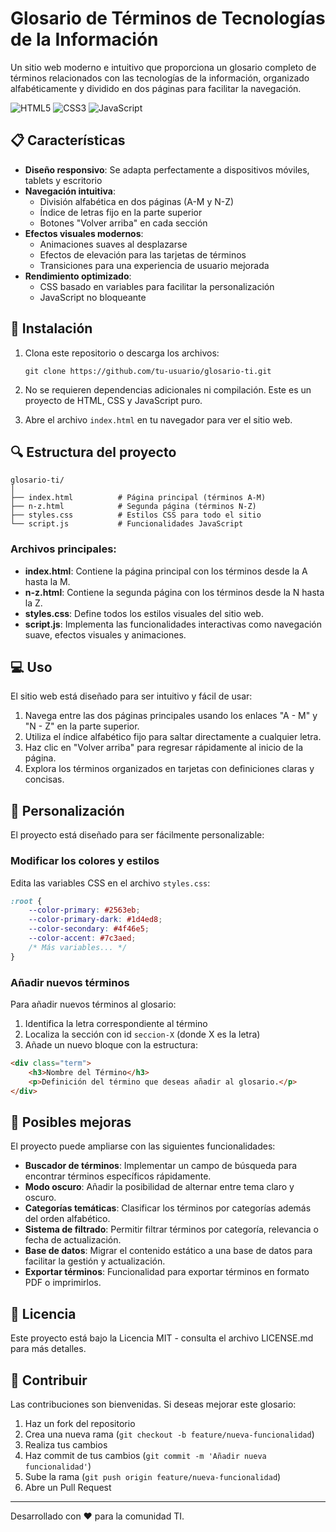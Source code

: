 # Glosario de Términos de Tecnologías de la Información

Un sitio web moderno e intuitivo que proporciona un glosario completo de términos relacionados con las tecnologías de la información, organizado alfabéticamente y dividido en dos páginas para facilitar la navegación.

![HTML5](https://img.shields.io/badge/HTML5-E34F26?style=for-the-badge&logo=html5&logoColor=white)
![CSS3](https://img.shields.io/badge/CSS3-1572B6?style=for-the-badge&logo=css3&logoColor=white)
![JavaScript](https://img.shields.io/badge/JavaScript-F7DF1E?style=for-the-badge&logo=javascript&logoColor=black)

## 📋 Características

- **Diseño responsivo**: Se adapta perfectamente a dispositivos móviles, tablets y escritorio
- **Navegación intuitiva**: 
  - División alfabética en dos páginas (A-M y N-Z)
  - Índice de letras fijo en la parte superior
  - Botones "Volver arriba" en cada sección
- **Efectos visuales modernos**: 
  - Animaciones suaves al desplazarse
  - Efectos de elevación para las tarjetas de términos
  - Transiciones para una experiencia de usuario mejorada
- **Rendimiento optimizado**: 
  - CSS basado en variables para facilitar la personalización
  - JavaScript no bloqueante

## 🚀 Instalación

1. Clona este repositorio o descarga los archivos:
   ```
   git clone https://github.com/tu-usuario/glosario-ti.git
   ```

2. No se requieren dependencias adicionales ni compilación. Este es un proyecto de HTML, CSS y JavaScript puro.

3. Abre el archivo `index.html` en tu navegador para ver el sitio web.

## 🔍 Estructura del proyecto

```
glosario-ti/
│
├── index.html          # Página principal (términos A-M)
├── n-z.html            # Segunda página (términos N-Z)
├── styles.css          # Estilos CSS para todo el sitio
└── script.js           # Funcionalidades JavaScript
```

### Archivos principales:

- **index.html**: Contiene la página principal con los términos desde la A hasta la M.
- **n-z.html**: Contiene la segunda página con los términos desde la N hasta la Z.
- **styles.css**: Define todos los estilos visuales del sitio web.
- **script.js**: Implementa las funcionalidades interactivas como navegación suave, efectos visuales y animaciones.

## 💻 Uso

El sitio web está diseñado para ser intuitivo y fácil de usar:

1. Navega entre las dos páginas principales usando los enlaces "A - M" y "N - Z" en la parte superior.
2. Utiliza el índice alfabético fijo para saltar directamente a cualquier letra.
3. Haz clic en "Volver arriba" para regresar rápidamente al inicio de la página.
4. Explora los términos organizados en tarjetas con definiciones claras y concisas.

## 🎨 Personalización

El proyecto está diseñado para ser fácilmente personalizable:

### Modificar los colores y estilos

Edita las variables CSS en el archivo `styles.css`:

```css
:root {
    --color-primary: #2563eb;
    --color-primary-dark: #1d4ed8;
    --color-secondary: #4f46e5;
    --color-accent: #7c3aed;
    /* Más variables... */
}
```

### Añadir nuevos términos

Para añadir nuevos términos al glosario:

1. Identifica la letra correspondiente al término
2. Localiza la sección con id `seccion-X` (donde X es la letra)
3. Añade un nuevo bloque con la estructura:

```html
<div class="term">
    <h3>Nombre del Término</h3>
    <p>Definición del término que deseas añadir al glosario.</p>
</div>
```

## 🔧 Posibles mejoras

El proyecto puede ampliarse con las siguientes funcionalidades:

- **Buscador de términos**: Implementar un campo de búsqueda para encontrar términos específicos rápidamente.
- **Modo oscuro**: Añadir la posibilidad de alternar entre tema claro y oscuro.
- **Categorías temáticas**: Clasificar los términos por categorías además del orden alfabético.
- **Sistema de filtrado**: Permitir filtrar términos por categoría, relevancia o fecha de actualización.
- **Base de datos**: Migrar el contenido estático a una base de datos para facilitar la gestión y actualización.
- **Exportar términos**: Funcionalidad para exportar términos en formato PDF o imprimirlos.

## 📝 Licencia

Este proyecto está bajo la Licencia MIT - consulta el archivo LICENSE.md para más detalles.

## 👥 Contribuir

Las contribuciones son bienvenidas. Si deseas mejorar este glosario:

1. Haz un fork del repositorio
2. Crea una nueva rama (`git checkout -b feature/nueva-funcionalidad`)
3. Realiza tus cambios
4. Haz commit de tus cambios (`git commit -m 'Añadir nueva funcionalidad'`)
5. Sube la rama (`git push origin feature/nueva-funcionalidad`)
6. Abre un Pull Request

---

Desarrollado con ❤️ para la comunidad TI.